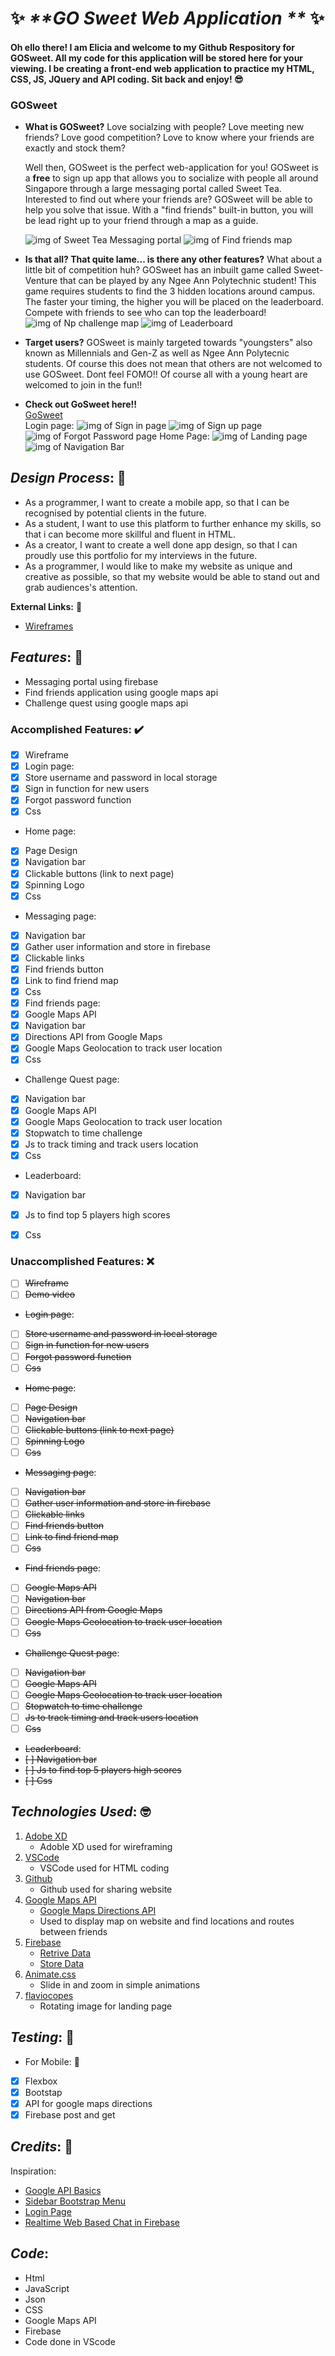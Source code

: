 #  ✨ _**GO Sweet Web Application **_ ✨

#### Oh ello there! I am Elicia and welcome to my Github Respository for GOSweet. All my code for this application will be stored here for your viewing. I be creating a front-end web application to practice my HTML, CSS, JS, JQuery and API coding. Sit back and enjoy! 😎

### GOSweet 
* **What is GOSweet?**
  Love socialzing with people? 
  Love meeting new friends? 
  Love good competition? 
  Love to know where your friends are exactly and stock them? 

  Well then, GOSweet is the perfect web-application for you! 
  GOSweet is a **free** to sign up app that allows you to socialize with people all around Singapore through a large messaging portal called Sweet Tea. Interested to find out where your friends are? GOSweet will be able to help you solve that issue. With a "find friends" built-in button, you will be lead right up to your friend through a map as a guide.
  
  ![img of Sweet Tea Messaging portal](wireframe/sweet%20tea%20screenshot.jpg)
  ![img of Find friends map](wireframe/map%20friend%20screeshot.jpg)
* **Is that all? That quite lame... is there any other features?** 
  What about a little bit of competition huh? 
  GOSweet has an inbuilt game called Sweet-Venture that can be played by any Ngee Ann Polytechnic student! This game requires students to find the 3 hidden locations around campus. The faster your timing, the higher you will be placed on the leaderboard. Compete with friends to see who can top the leaderboard!
  ![img of Np challenge map](wireframe/challenge%20screenshot.jpg)
  ![img of Leaderboard](wireframe/scoreboard%20screenshot.jpg)

* **Target users?** 
  GOSweet is mainly targeted towards "youngsters"  also known as Millennials and Gen-Z as well as Ngee Ann Polytecnic students. Of course this does not mean that others are not welcomed to use GOSweet. Dont feel FOMO!! Of course all with a young heart are welcomed to join in the fun!! 

* **Check out GoSweet here!!** <br>
  [GoSweet](https://eliphant-ng.github.io/)
  <br>
  Login page: 
  ![img of Sign in page](wireframe/login%20screenshot.jpg)
  ![img of Sign up page](wireframe/register%20screenshot.jpg)
  ![img of Forgot Password page](wireframe/reset%20password%20screenshot.jpg)
  Home Page: 
  ![img of Landing page](wireframe/home%20page%20screenshot.jpg)
  ![img of Navigation Bar](wireframe/nav%20bar%20screenshot.jpg)

## _**Design Process**_: 🎨

*  As a programmer, I want to create a mobile app, so that I can be recognised by potential clients in the future. 
*  As a student, I want to use this platform to further enhance my skills, so that i can become more skillful and fluent in HTML.
*  As a creator, I want to create a well done app design, so that I can proudly use this portfolio for my interviews in the future. 
*  As a programmer, I would like to make my website as unique and creative as possible, so that my website would be able to stand out and grab audiences's attention. 

**External Links:** 🔗
* [Wireframes](file:///C:/Users/elici/Desktop/Y1S2/ID/Assignment%202/Wireframes.pdf)
  
## _**Features**_: 🌟
* Messaging portal using firebase 
* Find friends application using google maps api 
* Challenge quest using google maps api 
### **Accomplished Features:** ✔️
* [x] Wireframe
* [x] Login page: 
* [x] Store username and password in local storage
* [x] Sign in function for new users
* [x] Forgot password function
* [x] Css
  
* Home page: 
* [x] Page Design
* [x] Navigation bar
* [x] Clickable buttons (link to next page)
* [x] Spinning Logo
* [x] Css
  
* Messaging page: 
* [x] Navigation bar
* [x] Gather user information and store in firebase
* [x] Clickable links
* [x] Find friends button
* [x] Link to find friend map
* [x] Css
* [x] Find friends page: 
* [x] Google Maps API 
* [x] Navigation bar
* [x] Directions API from Google Maps
* [x] Google Maps Geolocation to track user location
* [x] Css
  
* Challenge Quest page:
* [x] Navigation bar
* [x] Google Maps API 
* [x] Google Maps Geolocation to track user location
* [x] Stopwatch to time challenge 
* [x] Js to track timing and track users location 
* [x] Css 
  
* Leaderboard: 
* [x] Navigation bar 
* [x] Js to find top 5 players high scores
* [x] Css

  

### **Unaccomplished Features:** ❌
* [ ] ~~Wireframe~~
* [ ] ~~Demo video~~
* ~~Login page~~: 
* [ ] ~~Store username and password in local storage~~
* [ ] ~~Sign in function for new users~~
* [ ] ~~Forgot password function~~ 
* [ ] ~~Css~~
  
* ~~Home page~~: 
* [ ] ~~Page Design~~
* [ ] ~~Navigation bar~~
* [ ] ~~Clickable buttons (link to next page)~~
* [ ] ~~Spinning Logo~~
* [ ] ~~Css~~
  
* ~~Messaging page~~: 
* [ ] ~~Navigation bar~~  
* [ ] ~~Gather user information and store in firebase~~
* [ ] ~~Clickable links~~
* [ ] ~~Find friends button~~
* [ ] ~~Link to find friend map~~
* [ ] ~~Css~~
  
* ~~Find friends page~~: 
* [ ] ~~Google Maps API~~
* [ ] ~~Navigation bar~~
* [ ] ~~Directions API from Google Maps~~
* [ ] ~~Google Maps Geolocation to track user location~~
* [ ] ~~Css~~
  
* ~~Challenge Quest page~~:
* [ ] ~~Navigation bar~~
* [ ] ~~Google Maps API~~ 
* [ ] ~~Google Maps Geolocation to track user location~~
* [ ] ~~Stopwatch to time challenge~~
* [ ] ~~Js to track timing and track users location~~
* [ ] ~~Css~~ 
  
* ~~Leaderboard~~:
* ~~[ ] Navigation bar~~ 
* ~~[ ] Js to find top 5 players high scores~~
* ~~[ ] Css~~
  
## _**Technologies Used**_: 🤓
1. [Adobe XD](https://www.adobe.com/sea/products/xd.html)
   * Adoble XD used for wireframing
2. [VSCode](https://code.visualstudio.com/)
   * VSCode used for HTML coding 
3. [Github](https://github.com/)
   * Github used for sharing website 
4. [Google Maps API](https://developers.google.com/maps/documentation/javascript/overview)
   * [Google Maps Directions API](https://developers.google.com/maps/documentation/directions/overview)
   * Used to display map on website and find locations and routes between friends
5. [Firebase](https://firebase.google.com/)
   * [Retrive Data](https://firebase.google.com/docs/database/admin/retrieve-data)
   * [Store Data](https://firebase.google.com/docs/database/admin/save-data)
6. [Animate.css](https://animate.style/)
   * Slide in and zoom in simple animations
7. [flaviocopes](https://flaviocopes.com/rotate-image/)
   * Rotating image for landing page 
  
## _**Testing**_: 🤔

* For Mobile: 📱
* [x] Flexbox
* [x] Bootstap
* [x] API for google maps directions
* [x] Firebase post and get 
   
## _**Credits**_: 🤗
Inspiration:
* [Google API Basics](https://www.youtube.com/watch?v=Zxf1mnP5zcw)
* [Sidebar Bootstrap Menu](https://www.youtube.com/watch?v=tWpXoi17oXk)
* [Login Page](https://www.youtube.com/watch?v=piG91X4sV2U&t=1232s)
* [Realtime Web Based Chat in Firebase](https://www.youtube.com/watch?v=CK2XEyVGc6c&t=21s)



## _**Code**_: 
* Html 
* JavaScript
* Json
* CSS
* Google Maps API 
* Firebase 
* Code done in VScode